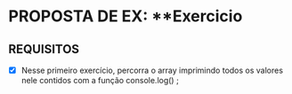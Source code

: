 # PROPOSTA DE EX: **Exercicio
## REQUISITOS 

- [X] Nesse primeiro exercício, percorra o array imprimindo todos os valores nele contidos com a função console.log() ;